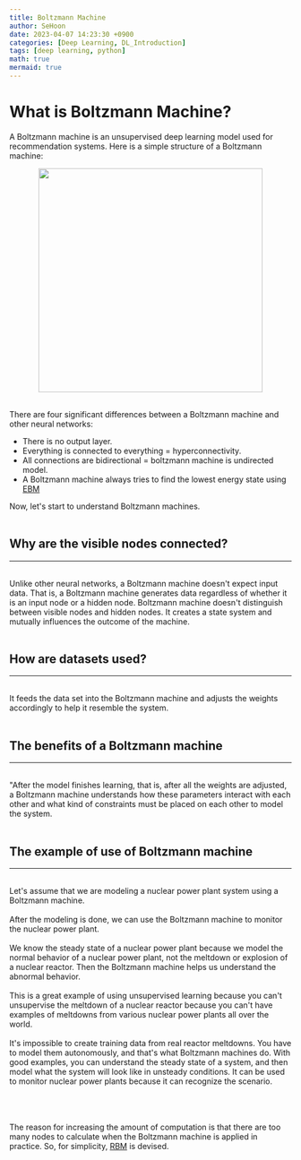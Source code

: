 ```yaml
---
title: Boltzmann Machine
author: SeHoon
date: 2023-04-07 14:23:30 +0900
categories: [Deep Learning, DL_Introduction]
tags: [deep learning, python]
math: true
mermaid: true
---
```


# What is Boltzmann Machine?
A Boltzmann machine is an unsupervised deep learning model used for recommendation systems. Here is a simple structure of a Boltzmann machine:
<center>
<img src="https://user-images.githubusercontent.com/28240052/231655119-112a4042-a5e5-49d1-8ee2-3f638da49690.png" width=400>
</center>
<br>

There are four significant differences between a Boltzmann machine and other neural networks:
+ There is no output layer.
+ Everything is connected to everything = hyperconnectivity.
+ All connections are bidirectional = boltzmann machine is undirected model.
+ A Boltzmann machine always tries to find the lowest energy state using [EBM](https://csh970605.github.io/posts/EBM/)<br>

Now, let's start to understand Boltzmann machines.<br><br>


## Why are the visible nodes connected?
---
<br>
Unlike other neural networks, a Boltzmann machine doesn't expect input data. That is, a Boltzmann machine generates data regardless of whether it is an input node or a hidden node.
Boltzmann machine doesn't distinguish between visible nodes and hidden nodes. It creates a state system and mutually influences the outcome of the machine.<br>
<br>

## How are datasets used?
---
<br>
It feeds the data set into the Boltzmann machine and adjusts the weights accordingly to help it resemble the system.<br>
<br>

## The benefits of a Boltzmann machine
---
<br>
"After the model finishes learning, that is, after all the weights are adjusted, a Boltzmann machine understands how these parameters interact with each other and what kind of constraints must be placed on each other to model the system.<br>
<br>

## The example of use of Boltzmann machine
---
<br>
Let's assume that we are modeling a nuclear power plant system using a Boltzmann machine.<br><br>
After the modeling is done, we can use the Boltzmann machine to monitor the nuclear power plant.<br><br>
We know the steady state of a nuclear power plant because we model the normal behavior of a nuclear power plant, not the meltdown or explosion of a nuclear reactor. Then the Boltzmann machine helps us understand the abnormal behavior.
<br><br>
This is a great example of using unsupervised learning because you can't unsupervise the meltdown of a nuclear reactor because you can't have examples of meltdowns from various nuclear power plants all over the world.
<br><br>
It's impossible to create training data from real reactor meltdowns. You have to model them autonomously, and that's what Boltzmann machines do. With good examples, you can understand the steady state of a system, and then model what the system will look like in unsteady conditions. It can be used to monitor nuclear power plants because it can recognize the scenario.

<br><br><br>
The reason for increasing the amount of computation is that there are too many nodes to calculate when the Boltzmann machine is applied in practice. So, for simplicity, [RBM](https://csh970605.github.io/posts/RBM/) is devised.
